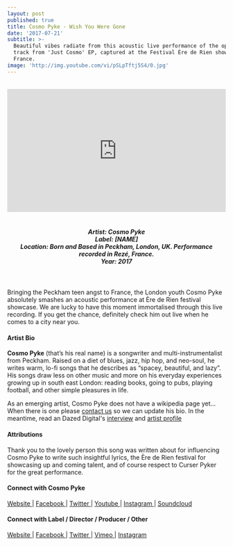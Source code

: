 ```yaml
---
layout: post
published: true
title: Cosmo Pyke - Wish You Were Gone
date: '2017-07-21'
subtitle: >-
  Beautiful vibes radiate from this acoustic live performance of the opening
  track from 'Just Cosmo' EP, captured at the Festival Ère de Rien showcase in
  France.
image: 'http://img.youtube.com/vi/pSLpTftj5S4/0.jpg'
---
```

<style>.embed-container { position: relative; padding-bottom: 56.25%; height: 0; overflow: hidden; max-width: 100%; } .embed-container iframe, .embed-container object, .embed-container embed { position: absolute; top: 0; left: 0; width: 100%; height: 100%; }</style><br />
<div class="embed-container">
<iframe allowfullscreen="" frameborder="0" height="315" src="https://www.youtube.com/embed/pSLpTftj5S4" width="560"></iframe></div>
<br>
<h5 style="text-align: center;">
Artist: Cosmo Pyke <br>
Label: [NAME] <br>
Location: Born and Based in Peckham, London, UK. Performance recorded in Rezé, France. <br>
Year: 2017
</h5>
<br>

Bringing the Peckham teen angst to France, the London youth Cosmo Pyke absolutely smashes an acoustic performance at Ère de Rien festival showcase. We are lucky to have this moment immortalised through this live recording. If you get the chance, definitely check him out live when he comes to a city near you.

#### Artist Bio

**Cosmo Pyke** (that’s his real name) is a songwriter and multi-instrumentalist from Peckham. Raised on a diet of blues, jazz, hip hop, and neo-soul, he writes warm, lo-fi songs that he describes as “spacey, beautiful, and lazy”. His songs draw less on other music and more on his everyday experiences growing up in south east London: reading books, going to pubs, playing football, and other simple pleasures in life.

As an emerging artist, Cosmo Pyke does not have a wikipedia page yet... When there is one please [contact us](http://www.rwz.io/contact) so we can update his bio. In the meantime, read an Dazed Digital's [interview](http://www.dazeddigital.com/music/article/33695/1/cosmo-pyke-social-sites-video) and [artist profile](http://www.dazeddigital.com/projects/article/35401/1/cosmo-pyke-musician-biography-dazed-100-profile)

#### Attributions

Thank you to the lovely person this song was written about for influencing Cosmo Pyke to write such insightful lyrics, the Ère de Rien festival for showcasing up and coming talent, and of course respect to Curser Pyker for the great performance.

#### Connect with Cosmo Pyke

<a class="fa fa-globe" href="http://www./" target="_blank"> Website </a> |
<a class="fa fa-facebook" href="https://www.facebook.com/" target="_blank"> Facebook </a> |
<a class="fa fa-twitter" href="https://twitter.com/" target="_blank"> Twitter </a> |
<a class="fa fa-youtube" href="https://www.youtube.com/" target="_blank"> Youtube </a> |
<a class="fa fa-instagram" href="https://www.instagram.com/" target="_blank"> Instagram </a> |
<a class="fa fa-soundcloud" href="https://soundcloud.com/" target="_blank"> Soundcloud </a> 

#### Connect with Label / Director / Producer / Other 

<a class="fa fa-globe" href="http://" target="_blank"> Website </a> |
<a class="fa fa-facebook" href="https://www.facebook.com/" target="_blank"> Facebook </a> |
<a class="fa fa-twitter" href="https://twitter.com/" target="_blank"> Twitter </a> |
<a class="fa fa-vimeo" href="https://vimeo.com/" target="_blank"> Vimeo </a> |
<a class="fa fa-instagram" href="https://www.instagram.com/" target="_blank"> Instagram </a>
